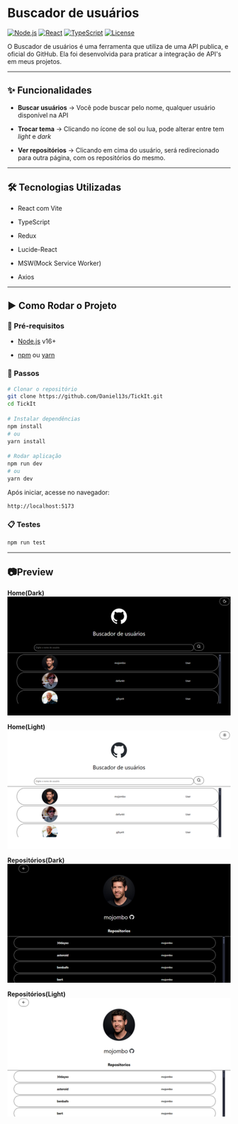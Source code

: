 # Buscador de usuários

[![Node.js](https://img.shields.io/badge/Node.js-v16%2B-green)](https://nodejs.org/)  [![React](https://img.shields.io/badge/React-Vite-blue)](https://vitejs.dev/)  [![TypeScript](https://img.shields.io/badge/TypeScript-5.x-blue)](https://www.typescriptlang.org/)  [![License](https://img.shields.io/badge/license-MIT-purple)](https://chatgpt.com/g/g-QNQZOPJ63-readme/c/LICENSE)

O Buscador de usuários é uma ferramenta que utiliza de uma API publica, e oficial do GitHub. Ela foi desenvolvida para praticar a integração de API's em meus projetos.

---

## ✨ Funcionalidades
- **Buscar usuários** → Você pode buscar pelo nome, qualquer usuário disponível na API
	
- **Trocar tema** → Clicando no ícone de sol ou lua, pode alterar entre tem *light* e *dark*
	
- **Ver repositórios** → Clicando em cima do usuário, será redirecionado para outra página, com os repositórios do mesmo.


---

## 🛠️ Tecnologias Utilizadas
- React com Vite
	
- TypeScript
	
- Redux
	
- Lucide-React
	
- MSW(Mock Service Worker)
	
- Axios


---

## ▶️ Como Rodar o Projeto

### 🔧 Pré-requisitos

- [Node.js](https://nodejs.org/) v16+
    
- [npm](https://www.npmjs.com/) ou [yarn](https://yarnpkg.com/)
    

### 🚀 Passos

```bash
# Clonar o repositório
git clone https://github.com/Daniel13s/TickIt.git
cd TickIt

# Instalar dependências
npm install
# ou
yarn install

# Rodar aplicação
npm run dev
# ou
yarn dev
```

Após iniciar, acesse no navegador:

```
http://localhost:5173
```

### 📋 Testes

```bash
npm run test
```
---
## 📷Preview

**Home(Dark)**
<img src="./images/homeDark.png"/>

**Home(Light)**
<img src="./images/homeLight.png"/>

**Repositórios(Dark)**
<img src="./images/repositoriosDark.png"/>

**Repositórios(Light)**
<img src="./images/ropositoriosLight.png"/>